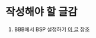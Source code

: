 # 작성해야 할 글감

1. BBB에서 BSP 설정하기 [이 글](https://www.digikey.com/eewiki/display/linuxonarm/BeagleBone+Black) 참조